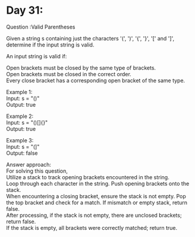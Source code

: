 # Day 31:
Question :Valid Parentheses<br/>

Given a string s containing just the characters '(', ')', '{', '}', '[' and ']', determine if the input string is valid.<br/>

An input string is valid if:<br/>

Open brackets must be closed by the same type of brackets.<br/>
Open brackets must be closed in the correct order.<br/>
Every close bracket has a corresponding open bracket of the same type.<br/>
 

Example 1:<br/>
Input: s = "()"<br/>
Output: true<br/>

Example 2:<br/>
Input: s = "()[]{}"<br/>
Output: true<br/>

Example 3:<br/>
Input: s = "(]"<br/>
Output: false<br/>

Answer approach:<br/>
For solving this question,<br/>
Utilize a stack to track opening brackets encountered in the string.<br/>
Loop through each character in the string. Push opening brackets onto the stack.<br/>
When encountering a closing bracket, ensure the stack is not empty. Pop the top bracket and check for a match. If mismatch or empty stack, return false.<br/>
After processing, if the stack is not empty, there are unclosed brackets; return false.<br/>
If the stack is empty, all brackets were correctly matched; return true.<br/>